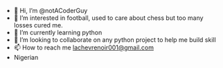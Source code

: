 - 👋 Hi, I’m @notACoderGuy
- 👀 I’m interested in football, used to care about chess but too many losses cured me.
- 🌱 I’m currently learning python
- 💞️ I’m looking to collaborate on any python project to help me build skill
- 📫 How to reach me lachevrenoir001@gmail.com
- Nigerian

<!---
notACoderGuy/notACoderGuy is a ✨ special ✨ repository because its `README.md` (this file) appears on your GitHub profile.
You can click the Preview link to take a look at your changes.
--->
